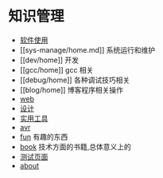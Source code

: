 # 知识管理


* [软件使用](/soft/home.md)
* [[sys-manage/home.md]] 系统运行和维护
* [[dev/home]] 开发 
* [[gcc/home]] gcc 相关
* [[debug/home]] 各种调试技巧相关
* [[blog/home]] 博客程序相关操作
* [web](web/home) 
* [设计](design/home)
* [实用工具](utility/home) 
* [avr](avr/home) 
* [fun](fun) 有趣的东西
* [book](book) 技术方面的书籍,总体意义上的
* [测试页面](test/home)
* [about](about) 